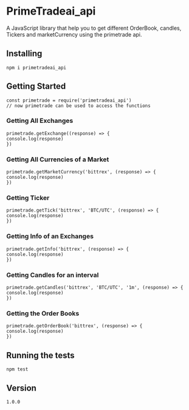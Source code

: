 # PrimeTradeai_api

A JavaScript library that help you to get different OrderBook, candles, Tickers and marketCurrency using the primetrade api. 

## Installing
```
npm i primetradeai_api
```

## Getting Started
```
const primetrade = require('primetradeai_api') 
// now primetrade can be used to access the functions
```

### Getting All Exchanges
```
primetrade.getExchange((response) => {
console.log(response)
})
```

### Getting All Currencies of a Market
```
primetrade.getMarketCurrency('bittrex', (response) => {
console.log(response)
})
```


### Getting Ticker 
```
primetrade.getTick('bittrex', 'BTC/UTC', (response) => {
console.log(response)
})
```


### Getting Info of an Exchanges
```
primetrade.getInfo('bittrex', (response) => {
console.log(response)
})
```

### Getting Candles for an interval
```
primetrade.getCandles('bittrex', 'BTC/UTC', '1m', (response) => {
console.log(response)
})
```

### Getting the Order Books
```
primetrade.getOrderBook('bittrex', (response) => {
console.log(response)
})
```

## Running the tests
```
npm test
```

## Version
```
1.0.0
```
